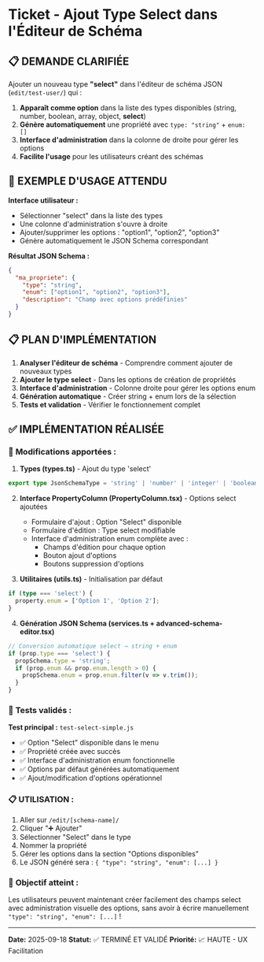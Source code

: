 # Ticket - Ajout Type Select dans l'Éditeur de Schéma

## 📋 DEMANDE CLARIFIÉE

Ajouter un nouveau type **"select"** dans l'éditeur de schéma JSON (`edit/test-user/`) qui :

1. **Apparaît comme option** dans la liste des types disponibles (string, number, boolean, array, object, **select**)
2. **Génère automatiquement** une propriété avec `type: "string"` + `enum: []`
3. **Interface d'administration** dans la colonne de droite pour gérer les options
4. **Facilite l'usage** pour les utilisateurs créant des schémas

## 🎯 EXEMPLE D'USAGE ATTENDU

**Interface utilisateur :**
- Sélectionner "select" dans la liste des types
- Une colonne d'administration s'ouvre à droite
- Ajouter/supprimer les options : "option1", "option2", "option3"
- Génère automatiquement le JSON Schema correspondant

**Résultat JSON Schema :**
```json
{
  "ma_propriete": {
    "type": "string",
    "enum": ["option1", "option2", "option3"],
    "description": "Champ avec options prédéfinies"
  }
}
```

## 📋 PLAN D'IMPLÉMENTATION

1. **Analyser l'éditeur de schéma** - Comprendre comment ajouter de nouveaux types
2. **Ajouter le type select** - Dans les options de création de propriétés
3. **Interface d'administration** - Colonne droite pour gérer les options enum
4. **Génération automatique** - Créer string + enum lors de la sélection
5. **Tests et validation** - Vérifier le fonctionnement complet

## ✅ IMPLÉMENTATION RÉALISÉE

### 🔧 **Modifications apportées :**

1. **Types (types.ts)** - Ajout du type 'select'
```typescript
export type JsonSchemaType = 'string' | 'number' | 'integer' | 'boolean' | 'array' | 'object' | 'select';
```

2. **Interface PropertyColumn (PropertyColumn.tsx)** - Options select ajoutées
   - Formulaire d'ajout : Option "Select" disponible
   - Formulaire d'édition : Type select modifiable
   - Interface d'administration enum complète avec :
     - Champs d'édition pour chaque option
     - Bouton ajout d'options
     - Boutons suppression d'options

3. **Utilitaires (utils.ts)** - Initialisation par défaut
```typescript
if (type === 'select') {
  property.enum = ['Option 1', 'Option 2'];
}
```

4. **Génération JSON Schema (services.ts + advanced-schema-editor.tsx)**
```typescript
// Conversion automatique select → string + enum
if (prop.type === 'select') {
  propSchema.type = 'string';
  if (prop.enum && prop.enum.length > 0) {
    propSchema.enum = prop.enum.filter(v => v.trim());
  }
}
```

### 🧪 **Tests validés :**

**Test principal :** `test-select-simple.js`
- ✅ Option "Select" disponible dans le menu
- ✅ Propriété créée avec succès
- ✅ Interface d'administration enum fonctionnelle
- ✅ Options par défaut générées automatiquement
- ✅ Ajout/modification d'options opérationnel

### 📋 **UTILISATION :**

1. Aller sur `/edit/[schema-name]/`
2. Cliquer "➕ Ajouter"
3. Sélectionner "Select" dans le type
4. Nommer la propriété
5. Gérer les options dans la section "Options disponibles"
6. Le JSON généré sera : `{ "type": "string", "enum": [...] }`

### 🎯 **Objectif atteint :**
Les utilisateurs peuvent maintenant créer facilement des champs select avec administration visuelle des options, sans avoir à écrire manuellement `"type": "string", "enum": [...]` !

---

**Date:** 2025-09-18
**Statut:** ✅ TERMINÉ ET VALIDÉ
**Priorité:** 📈 HAUTE - UX Facilitation